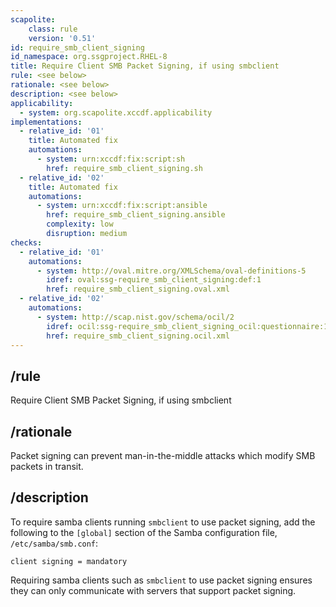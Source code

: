 ```yaml
---
scapolite:
    class: rule
    version: '0.51'
id: require_smb_client_signing
id_namespace: org.ssgproject.RHEL-8
title: Require Client SMB Packet Signing, if using smbclient
rule: <see below>
rationale: <see below>
description: <see below>
applicability:
  - system: org.scapolite.xccdf.applicability
implementations:
  - relative_id: '01'
    title: Automated fix
    automations:
      - system: urn:xccdf:fix:script:sh
        href: require_smb_client_signing.sh
  - relative_id: '02'
    title: Automated fix
    automations:
      - system: urn:xccdf:fix:script:ansible
        href: require_smb_client_signing.ansible
        complexity: low
        disruption: medium
checks:
  - relative_id: '01'
    automations:
      - system: http://oval.mitre.org/XMLSchema/oval-definitions-5
        idref: oval:ssg-require_smb_client_signing:def:1
        href: require_smb_client_signing.oval.xml
  - relative_id: '02'
    automations:
      - system: http://scap.nist.gov/schema/ocil/2
        idref: ocil:ssg-require_smb_client_signing_ocil:questionnaire:1
        href: require_smb_client_signing.ocil.xml
---
```



## /rule

Require Client SMB Packet Signing, if using smbclient

## /rationale

Packet
signing can prevent man-in-the-middle attacks which modify SMB packets
in transit.

## /description

To
require samba clients running `smbclient` to use packet signing, add the
following to the `[global]` section of the Samba configuration file,
`/etc/samba/smb.conf`:

``` 
client signing = mandatory
```

Requiring samba clients such as `smbclient` to use packet signing
ensures they can only communicate with servers that support packet
signing.

